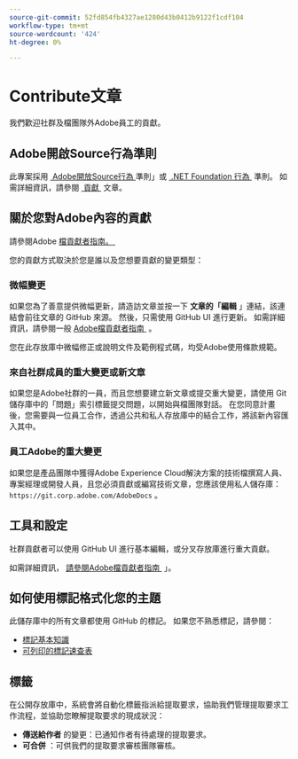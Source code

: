 ```yaml
---
source-git-commit: 52fd854fb4327ae1280d43b0412b9122f1cdf104
workflow-type: tm+mt
source-wordcount: '424'
ht-degree: 0%

---
```

# Contribute文章

我們歡迎社群及檔團隊外Adobe員工的貢獻。

## Adobe開啟Source行為準則

此專案採用 [&#x200B; Adobe開放Source行為 &#x200B;](code-of-conduct.md) 準則」或 [&#x200B; .NET Foundation 行為 &#x200B;](https://dotnetfoundation.org/code-of-conduct) 準則。 如需詳細資訊，請參閱 [&#x200B; 貢獻 &#x200B;](contributing.md) 文章。

## 關於您對Adobe內容的貢獻

請參閱Adobe [&#x200B; 檔貢獻者指南。 &#x200B;](https://experienceleague.adobe.com/docs/contributor/contributor-guide/introduction.html?lang=zh-Hant)

您的貢獻方式取決於您是誰以及您想要貢獻的變更類型：

### 微幅變更

如果您為了善意提供微幅更新，請造訪文章並按一下 **文章的「編輯** 」連結，該連結會前往文章的 GitHub 來源。 然後，只需使用 GitHub UI 進行更新。 如需詳細資訊，請參閱一般 [&#x200B; Adobe檔貢獻者指南 &#x200B;](https://experienceleague.adobe.com/docs/contributor/contributor-guide/introduction.html?lang=zh-Hant) 。

您在此存放庫中微幅修正或說明文件及範例程式碼，均受Adobe使用條款規範。

### 來自社群成員的重大變更或新文章

如果您是Adobe社群的一員，而且您想要建立新文章或提交重大變更，請使用 Git 儲存庫中的「問題」索引標籤提交問題，以開始與檔團隊對話。 在您同意計畫後，您需要與一位員工合作，透過公共和私人存放庫中的結合工作，將該新內容匯入其中。

<!--
If you submit a pull request with significant changes to documentation and code examples, you'll see a message in the pull request asking you to submit an online contribution license agreement (CLA). We need you to complete the online form before we can review your pull request.
-->

### 員工Adobe的重大變更

如果您是產品團隊中獲得Adobe Experience Cloud解決方案的技術檔撰寫人員、專案經理或開發人員，且您必須貢獻或編寫技術文章，您應該使用私人儲存庫： `https://git.corp.adobe.com/AdobeDocs` 。

<!--Employees from other parts of the Adobe world should use the public repo for minor updates.-->

## 工具和設定

社群貢獻者可以使用 GitHub UI 進行基本編輯，或分叉存放庫進行重大貢獻。

如需詳細資訊， [&#x200B; 請參閱Adobe檔貢獻者指南 &#x200B;](https://experienceleague.adobe.com/docs/contributor/contributor-guide/introduction.html?lang=zh-Hant) 」。

## 如何使用標記格式化您的主題

此儲存庫中的所有文章都使用 GitHub 的標記。 如果您不熟悉標記，請參閱：

* [標記基本知識](https://help.github.com/articles/getting-started-with-writing-and-formatting-on-github/)
* [可列印的標記速查表](https://guides.github.com/pdfs/markdown-cheatsheet-online.pdf)

## 標籤

在公開存放庫中，系統會將自動化標籤指派給提取要求，協助我們管理提取要求工作流程，並協助您瞭解提取要求的現成狀況：

* **傳送給作者** 的變更：已通知作者有待處理的提取要求。
* **可合併** ：可供我們的提取要求審核團隊審核。
